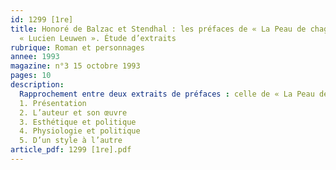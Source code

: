```yaml
---
id: 1299 [1re]
title: Honoré de Balzac et Stendhal : les préfaces de « La Peau de chagrin » et de
  « Lucien Leuwen ». Étude d’extraits 
rubrique: Roman et personnages
annee: 1993
magazine: n°3 15 octobre 1993
pages: 10
description: 
  Rapprochement entre deux extraits de préfaces : celle de « La Peau de chagrin », de Balzac et celle de « Lucien Leuwen », de Stendhal…
  1. Présentation
  2. L’auteur et son œuvre
  3. Esthétique et politique
  4. Physiologie et politique
  5. D’un style à l’autre
article_pdf: 1299 [1re].pdf
---
```


